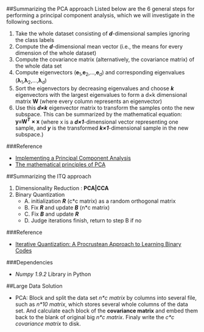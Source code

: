 ##Summarizing the PCA approach
Listed below are the 6 general steps for performing a principal component analysis, which we will investigate in the following sections.

1. Take the whole dataset consisting of ***d***-dimensional samples ignoring the class labels
2. Compute the ***d***-dimensional mean vector (i.e., the means for every dimension of the whole dataset)
3. Compute the covariance matrix (alternatively, the covariance matrix) of the whole data set
4. Compute eigenvectors (**e**<sub>1</sub>,**e**<sub>2</sub>,...,**e**<sub>*d*</sub>) and corresponding eigenvalues (**λ**<sub>1</sub>,**λ**<sub>2</sub>,...,**λ**<sub>*d*</sub>)
5. Sort the eigenvectors by decreasing eigenvalues and choose ***k*** eigenvectors with the largest eigenvalues to form a d×k dimensional matrix **W** (where every column represents an eigenvector)
6. Use this ***d×k*** eigenvector matrix to transform the samples onto the new subspace. This can be summarized by the mathematical equation: **y=W<sup>*T*</sup> × x** (where x is a ***d×1***-dimensional vector representing one sample, and ***y*** is the transformed ***k×1***-dimensional sample in the new subspace.)

###Reference
* [Implementing a Principal Component Analysis](http://sebastianraschka.com/Articles/2014_pca_step_by_step.html)
* [The mathematical principles of PCA](http://dataunion.org/13702.html)

##Summarizing the ITQ approach
1.  Dimensionality Reduction : **PCA|CCA**
2.  Binary Quantization
    + A. initialization ***R*** (c*c matrix) as a random orthogonal matrix
    + B. Fix ***R*** and update ***B*** (n*c matrix)
    + C. Fix ***B*** and update ***R***
    + D. Judge iterations finish, return to step B if no

###Reference
* [Iterative Quantization: A Procrustean Approach to Learning Binary Codes](http://www.cs.unc.edu/~lazebnik/publications/cvpr11_small_code.pdf)

###Dependencies
* *Numpy 1.9.2* Library in Python

##Large Data Solution
* PCA: Block and split the data set _n*c matrix_ by columns into several file, such as _n*10 matrix_, which stores several whole columns of the data set. And calculate each block of the __covariance matrix__ and embed them back to the blank of original big _n*c matrix_. Finaly write the _c*c covariance matrix_ to disk.
